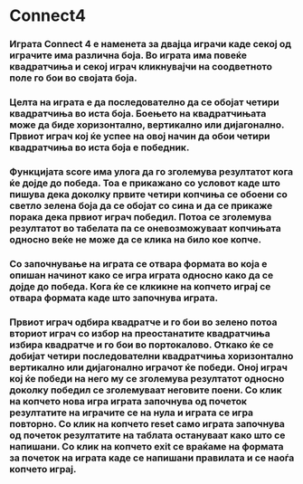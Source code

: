 # Connect4
### Играта Connect 4 е наменета за двајца играчи каде секој од играчите има различна боја. Во играта има повеќе квадратчиња и секој играч кликнувајчи на соодветното поле го бои во својата боја. 
### Целта на играта е да последователно да се обојат четири квадратчиња во иста боја. Боењето на квадратчињата може да биде хоризонтално, вертикално или дијагонално. Првиот играч кој ќе успее на овој начин да обои четири квадратчиња во иста боја е победник.

### Функцијата score има улога да го зголемува резултатот кога ќе дојде до победа. Тоа е прикажано со условот каде што пишува дека доколку првите четири копчиња се обоени со светло зелена боја да се обојат со сина и да се прикаже порака дека првиот играч победил. Потоа се зголемува резултатот во табелата па се оневозможуваат копчињата односно веќе не може да се клика на било кое копче.

### Со започнување на играта се отвара формата во која е опишан начинот како се игра играта односно како да се дојде до победа. Кога ќе се клкикне на копчето играј се отвара формата каде што започнува играта.
### Првиот играч одбира квадратче и го бои во зелено потоа вториот играч со избор на преостанатите квадратчиња избира квадратче и го бои во портокалово. Откако ќе се добијат четири последователни квадратчиња хоризонтално вертикално или дијагонално играчот ќе победи. Оној играч кој ќе победи на него му се зголемува резултатот односно доколку победил се зголемуваат неговите поени. Со клик на копчето нова игра играта започнува од почеток резултатите на играчите се на нула и играта се игра повторно. Со клик на копчето reset само играта започнува од почеток резултатите на таблата остануваат како што се напишани. Со клик на копчето exit се враќаме на формата за почеток на играта каде се напишани правилата и се наоѓа копчето играј.
